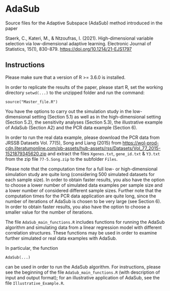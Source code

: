 # AdaSub

Source files for the Adaptive Subspace (AdaSub) method introduced in the paper   

Staerk, C., Kateri, M., & Ntzoufras, I. (2021). High-dimensional variable selection via low-dimensional adaptive learning. Electronic Journal of Statistics, 15(1), 830-879.  https://doi.org/10.1214/21-EJS1797

## Instructions 

Please make sure that a version of R >= 3.6.0 is installed.

In order to replicate the results of the paper, please start R, 
set the working directory `setwd(...)` to the unzipped folder
and run the command: 

`source("Master_file.R")`

You have the options to carry out the simulation study in the low-dimensional setting (Section 5.1) as well as in the high-dimensional setting (Section 5.2), the sensitivity analyses (Section 5.3), the illustrative example of AdaSub (Section A2) and the PCR data example (Section 6). 

In order to run the real data example, please download the PCR data from JRSSB Datasets Vol. 77(5), Song and Liang (2015) from https://wol-prod-cdn.literatumonline.com/pb-assets/hub-assets/rss/Datasets/Vol_77_2015-1521879345620.zip and extract the files `Xgenes.txt`, `gene_id.txt` & `Y3.txt` from the zip file `77-5.Song.zip` to the subfolder `Files`.

Please note that the computation time for a full low- or high-dimensional simulation study are quite long (considering 500 simulated datasets for each sample size). 
In order to obtain faster results, you also have the option to choose a lower number of simulated data examples per sample size and a lower number of considered different sample sizes. Further note that the computation times for the PCR data application are quite long, since the number of iterations of AdaSub is chosen to be very large (see Section 6). In order to obtain faster results, you also have the option to choose a smaller value for the number of iterations.

The file `AdaSub_main_functions.R` includes functions for running the AdaSub algorithm and simulating data from a linear regression model with different correlation structures. These functions may be used in order to examine further simulated or real data examples with AdaSub. 

In particular, the function 

`AdaSub(...)`

can be used in order to run the AdaSub algorithm. 
For instructions, please see the beginning of the file `AdaSub_main_functions.R` (with description of input and output format); for an illustrative application of AdaSub, see the file `Illustrative_Example.R`.  
